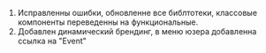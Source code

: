 1. Исправленны ошибки, обновленне все библтотеки, классовые компоненты переведенны на функциональные.
2. Добавлен динамический брендинг, в меню юзера добавленна ссылка на "Event"
